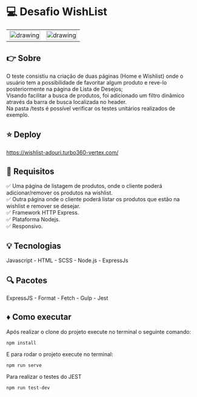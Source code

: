 # :computer: Desafio WishList 

<table>
  <tbody>
    <tr>
      <td><img src="https://i.ibb.co/M585rhh/wishlist2.png" alt="drawing" width="100%"/></td>
      <td><img src="https://i.ibb.co/M585rhh/wishlist2.png" alt="drawing" width="100%"/></td>
    </tr>
  </tbody>
</table>

## :point_right: Sobre
O teste consistiu na criação de duas páginas (Home e Wishlist) onde o usuário tem a possibilidade de favoritar algum produto e reve-lo posteriormente na página de Lista de Desejos;<br/>
Visando facilitar a busca de produtos, foi adicionado um filtro dinâmico através da barra de busca localizada no header.<br/>
Na pasta /tests é possível verificar os testes unitários realizados de exemplo.

## :star: Deploy 
https://wishlist-adouri.turbo360-vertex.com/


## :pushpin: Requisitos

:white_check_mark: Uma página de listagem de produtos, onde o cliente poderá adicionar/remover os produtos na wishlist.<br/>
:white_check_mark: Outra página onde o cliente poderá listar os produtos que estão na wishlist e remover se desejar.<br/>
:white_check_mark: Framework HTTP Express.<br/>
:white_check_mark: Plataforma Nodejs.<br/>
:white_check_mark: Responsivo.<br/>

## :bulb: Tecnologias
Javascript - HTML - SCSS - Node.js - ExpressJs

## :mag: Pacotes
ExpressJS - Format - Fetch - Gulp - Jest

## :diamonds: Como executar
Após realizar o clone do projeto execute no terminal o seguinte comando:
```
npm install
```
E para rodar o projeto execute no terminal:
```
npm run serve
```
Para realizar o testes do JEST
```
npm run test-dev
```

